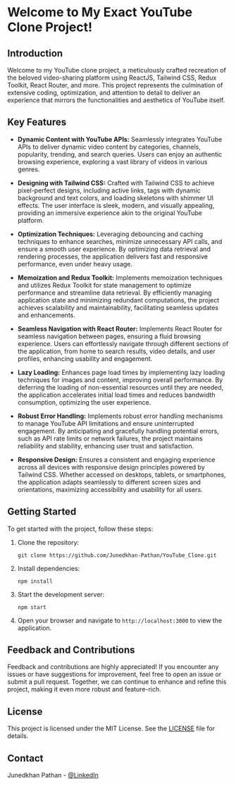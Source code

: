 # Welcome to My Exact YouTube Clone Project!

## Introduction

Welcome to my YouTube clone project, a meticulously crafted recreation of the beloved video-sharing platform using ReactJS, Tailwind CSS, Redux Toolkit, React Router, and more. This project represents the culmination of extensive coding, optimization, and attention to detail to deliver an experience that mirrors the functionalities and aesthetics of YouTube itself.

## Key Features

- **Dynamic Content with YouTube APIs:** Seamlessly integrates YouTube APIs to deliver dynamic video content by categories, channels, popularity, trending, and search queries. Users can enjoy an authentic browsing experience, exploring a vast library of videos in various genres.
  
- **Designing with Tailwind CSS:** Crafted with Tailwind CSS to achieve pixel-perfect designs, including active links, tags with dynamic background and text colors, and loading skeletons with shimmer UI effects. The user interface is sleek, modern, and visually appealing, providing an immersive experience akin to the original YouTube platform.

- **Optimization Techniques:** Leveraging debouncing and caching techniques to enhance searches, minimize unnecessary API calls, and ensure a smooth user experience. By optimizing data retrieval and rendering processes, the application delivers fast and responsive performance, even under heavy usage.

- **Memoization and Redux Toolkit:** Implements memoization techniques and utilizes Redux Toolkit for state management to optimize performance and streamline data retrieval. By efficiently managing application state and minimizing redundant computations, the project achieves scalability and maintainability, facilitating seamless updates and enhancements.

- **Seamless Navigation with React Router:** Implements React Router for seamless navigation between pages, ensuring a fluid browsing experience. Users can effortlessly navigate through different sections of the application, from home to search results, video details, and user profiles, enhancing usability and engagement.

- **Lazy Loading:** Enhances page load times by implementing lazy loading techniques for images and content, improving overall performance. By deferring the loading of non-essential resources until they are needed, the application accelerates initial load times and reduces bandwidth consumption, optimizing the user experience.

- **Robust Error Handling:** Implements robust error handling mechanisms to manage YouTube API limitations and ensure uninterrupted engagement. By anticipating and gracefully handling potential errors, such as API rate limits or network failures, the project maintains reliability and stability, enhancing user trust and satisfaction.

- **Responsive Design:** Ensures a consistent and engaging experience across all devices with responsive design principles powered by Tailwind CSS. Whether accessed on desktops, tablets, or smartphones, the application adapts seamlessly to different screen sizes and orientations, maximizing accessibility and usability for all users.

## Getting Started

To get started with the project, follow these steps:

1. Clone the repository:
   ```
   git clone https://github.com/Junedkhan-Pathan/YouTube_Clone.git
   ```
2. Install dependencies:
   ```
   npm install
   ```
3. Start the development server:
   ```
   npm start
   ```
4. Open your browser and navigate to `http://localhost:3000` to view the application.

## Feedback and Contributions

Feedback and contributions are highly appreciated! If you encounter any issues or have suggestions for improvement, feel free to open an issue or submit a pull request. Together, we can continue to enhance and refine this project, making it even more robust and feature-rich.

## License

This project is licensed under the MIT License. See the [LICENSE](LICENSE) file for details.

## Contact

Junedkhan Pathan - [@LinkedIn](https://www.linkedin.com/in/junedkhan-pathan832331)
